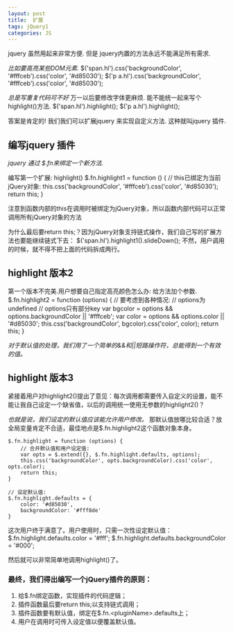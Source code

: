 ```yaml
---
layout: post
title:  扩展
tags: jQuery1
categories: JS
---
```


jquery 虽然用起来非常方便. 但是 jquery内置的方法永远不能满足所有需求.

*比如要高亮某些DOM元素.*
	$('span.hl').css('backgroundColor', '#fffceb').css('color', '#d85030');
	$('p a.hl').css('backgroundColor', '#fffceb').css('color', '#d85030');


*总是写重复代码可不好* 万一以后要修改字体更麻烦.
能不能统一起来写个 highlight()方法.
	$('span.hl').highlight();
	$('p a.hl').highlight();


答案是肯定的! 我们我们可以扩展jquery 来实现自定义方法. 这种就叫jquery 插件.



## 编写jquery 插件

*jquery 通过 *$.fn*来绑定一个新方法.*

编写第一个扩展: highlight()
	$.fn.highlight1 = function () {
	    // this已绑定为当前jQuery对象:
	    this.css('backgroundColor', '#fffceb').css('color', '#d85030');
	    return this;
	}

注意到函数内部的this在调用时被绑定为jQuery对象，所以函数内部代码可以正常调用所有jQuery对象的方法

为什么最后要return this;？因为jQuery对象支持链式操作，我们自己写的扩展方法也要能继续链式下去：
	$('span.hl').highlight1().slideDown();
不然，用户调用的时候，就不得不把上面的代码拆成两行。



## highlight 版本2
第一个版本不完美.用户想要自己指定高亮颜色怎么办: 给方法加个参数.
	$.fn.highlight2 = function (options) {
	    // 要考虑到各种情况:
	    // options为undefined
	    // options只有部分key
	    var bgcolor = options && options.backgroundColor || '#fffceb';
	    var color = options && options.color || '#d85030';
	    this.css('backgroundColor', bgcolor).css('color', color);
	    return this;
	}

*对于默认值的处理，我们用了一个简单的&&和||短路操作符，总能得到一个有效的值。*


## highlight 版本3
紧接着用户对highlight2()提出了意见：每次调用都需要传入自定义的设置，能不能让我自己设定一个缺省值，以后的调用统一使用无参数的highlight2()？

*也就是说，我们设定的默认值应该能允许用户修改。*
那默认值放哪比较合适？放全局变量肯定不合适，最佳地点是$.fn.highlight2这个函数对象本身。

	$.fn.highlight = function (options) {
	    // 合并默认值和用户设定值:
	    var opts = $.extend({}, $.fn.highlight.defaults, options);
	    this.css('backgroundColor', opts.backgroundColor).css('color', opts.color);
	    return this;
	}
	
	// 设定默认值:
	$.fn.highlight.defaults = {
	    color: '#d85030',
	    backgroundColor: '#fff8de'
	}


这次用户终于满意了。用户使用时，只需一次性设定默认值：
	$.fn.highlight.defaults.color = '#fff';
	$.fn.highlight.defaults.backgroundColor = '#000';

然后就可以非常简单地调用highlight()了。







### 最终，我们得出编写一个jQuery插件的原则：
1.  给$.fn绑定函数，实现插件的代码逻辑；
2.  插件函数最后要return this;以支持链式调用；
3.  插件函数要有默认值，绑定在$.fn.\<pluginName\>.defaults上；
4.  用户在调用时可传入设定值以便覆盖默认值。
































